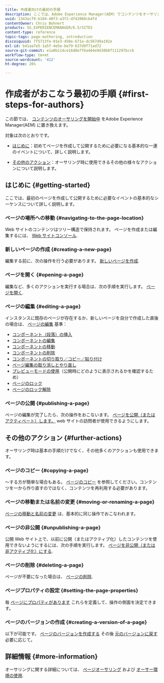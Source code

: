 ```yaml
---
title: 作成者向けの最初の手順
description: ここでは、Adobe Experience Manager(AEM) でコンテンツをオーサリングする際に使用する主なタスクの概要について説明します。
uuid: 1343acf9-b104-40f3-a3f2-df42060cb4fd
contentOwner: Chris Bohnert
products: SG_EXPERIENCEMANAGER/6.5/SITES
content-type: reference
topic-tags: page-authoring, introduction
discoiquuid: 7f5713fe-01e3-450e-b71a-dc567d9a192e
exl-id: b41aa7e5-1a5f-4e5e-be79-637d9f71ad72
source-git-commit: e1a0b114ce16d0e7f6a464e9d30b8f111297bcc6
workflow-type: tm+mt
source-wordcount: '412'
ht-degree: 26%

---
```


# 作成者がおこなう最初の手順 {#first-steps-for-authors}

この節では、 [コンテンツのオーサリングを開始中](/help/sites-authoring/author.md#concept-of-authoring-and-publishing) をAdobe Experience Manager(AEM) に置き換えます。

対象は次のとおりです。

* [はじめに](#getting-started)：初めてページを作成して公開するために必要になる基本的な一連のイベントについて、詳しく説明します。

* [その他のアクション](#further-actions)：オーサリング時に使用できるその他の様々なアクションについて説明します。

## はじめに {#getting-started}

ここでは、最初のページを作成して公開するために必要なイベントの基本的なシーケンスについて詳しく説明します。

### ページの場所への移動 {#navigating-to-the-page-location}

Web サイトのコンテンツはツリー構造で保持されます。 ページを作成または編集するには、 [Web サイトコンソール](/help/sites-classic-ui-authoring/author-env-basic-handling.md#navigating-with-the-websites-console).

### 新しいページの作成 {#creating-a-new-page}

編集する前に、次の操作を行う必要があります。 [新しいページを作成](/help/sites-classic-ui-authoring/classic-page-author-manage-pages.md#creating-a-new-page).

### ページを開く {#opening-a-page}

編集など、多くのアクションを実行する場合は、次の手順を実行します。 [ページを開く](/help/sites-classic-ui-authoring/classic-page-author-manage-pages.md#opening-a-page-for-editing).

### ページの編集 {#editing-a-page}

インスタンスに既存のページが存在するか、新しいページを自分で作成した直後の場合は、 [ページの編集](/help/sites-classic-ui-authoring/classic-page-author-edit-content.md) 基準：

* [コンポーネント（段落）の挿入](/help/sites-classic-ui-authoring/classic-page-author-edit-content.md#inserting-a-component)
* [コンポーネントの編集](/help/sites-classic-ui-authoring/classic-page-author-edit-content.md#editing-a-component-content-and-properties)
* [コンポーネントの移動](/help/sites-classic-ui-authoring/classic-page-author-edit-content.md#moving-a-component)
* [コンポーネントの削除](/help/sites-classic-ui-authoring/classic-page-author-edit-content.md#deleting-a-component)
* [コンポーネントの切り取り／コピー／貼り付け](/help/sites-classic-ui-authoring/classic-page-author-edit-content.md#cut-copy-paste-a-component)
* [ページ編集の取り消しとやり直し](/help/sites-classic-ui-authoring/classic-page-author-edit-content.md#undoing-and-redoing-page-edits)
* [プレビューモードの使用](/help/sites-classic-ui-authoring/classic-page-author-edit-content.md#previewing-pages)（公開時にどのように表示されるかを確認するため）
* [ページのロック](/help/sites-classic-ui-authoring/classic-page-author-edit-content.md#locking-a-page)
* [ページのロック解除](/help/sites-classic-ui-authoring/classic-page-author-edit-content.md#unlocking-a-page)

### ページの公開  {#publishing-a-page}

ページの編集が完了したら、次の操作をおこないます。 [ページを公開（またはアクティベート）します。](/help/sites-classic-ui-authoring/classic-page-author-publish-pages.md#main-pars-title-10) web サイトの訪問者が使用できるようにします。

## その他のアクション {#further-actions}

オーサリング時は基本の手順だけでなく、その他多くのアクションも使用できます。

### ページのコピー {#copying-a-page}

～する方が簡単な場合もある。 [ページのコピー](/help/sites-classic-ui-authoring/classic-page-author-manage-pages.md#copying-and-pasting-a-page) を参照してください。コンテンツを一から作り直すのではなく、コンテンツを再利用する必要があります。

### ページの移動または名前の変更 {#moving-or-renaming-a-page}

[ページの移動と名前の変更](/help/sites-classic-ui-authoring/classic-page-author-manage-pages.md#moving-or-renaming-page) は、基本的に同じ操作でおこなわれます。

### ページの非公開 {#unpublishing-a-page}

公開 Web サイト上で、以前に公開（またはアクティブ化）したコンテンツを使用できないようにするには、次の手順を実行します。 [ページを非公開（または非アクティブ化）にする](/help/sites-classic-ui-authoring/classic-page-author-publish-pages.md#unpublishing-a-page).

### ページの削除 {#deleting-a-page}

ページが不要になった場合は、 [ページの削除](/help/sites-classic-ui-authoring/classic-page-author-manage-pages.md#deleting-a-page).

### ページプロパティの設定 {#setting-the-page-properties}

毎 [ページにプロパティがあります](/help/sites-classic-ui-authoring/classic-page-author-edit-page-properties.md) これらを定義して、操作の側面を決定できます。

### ページのバージョンの作成 {#creating-a-version-of-a-page}

以下が可能です。 [ページのバージョンを作成する](/help/sites-classic-ui-authoring/classic-page-author-work-with-versions.md#creating-a-new-version) その後 [元のバージョンに戻す](/help/sites-classic-ui-authoring/classic-page-author-work-with-versions.md#restoring-a-page-version-from-sidekick) 必要に応じて。

## 詳細情報 {#more-information}

オーサリングに関する詳細については、 [ページオーサリング](/help/sites-classic-ui-authoring/classic-page-author.md) および [オーサー環境の使用](/help/sites-classic-ui-authoring/author-env.md).
